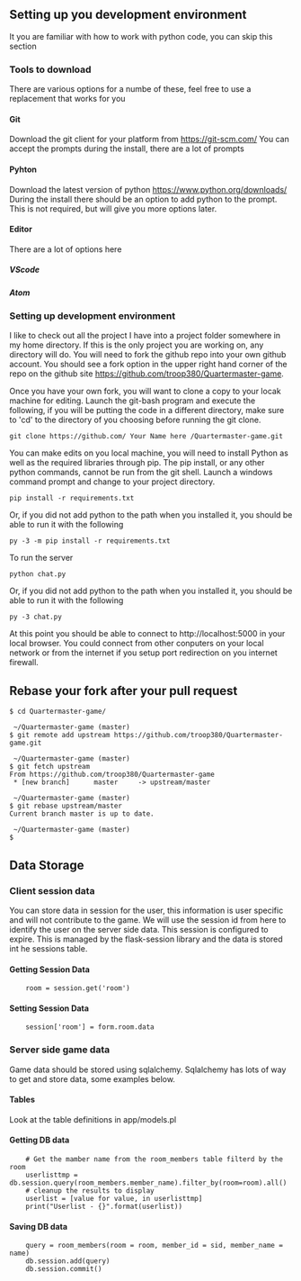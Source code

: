 ## Setting up you development environment
It you are familiar with how to work with python code, you can skip this section

### Tools to download
There are various options for a numbe of these, feel free to use a replacement that works for you
#### Git
Download the git client for your platform from https://git-scm.com/
You can accept the prompts during the install, there are a lot of prompts
#### Pyhton
Download the latest version of python https://www.python.org/downloads/
During the install there should be an option to add python to the prompt. This is not required, but will give you more options later.
#### Editor
There are a lot of options here
##### VScode
##### Atom

### Setting up development environment
I like to check out all the project I have into a project folder somewhere in my home directory. If this is the only project you are working on, any directory will do. You will need to fork the github repo into your own github account. You should see a fork option in the upper right hand corner of the repo on the github site https://github.com/troop380/Quartermaster-game.

Once you have your own fork, you will want to clone a copy to your locak machine for editing. Launch the git-bash program and execute the following, if you will be putting the code in a different directory, make sure to 'cd' to the directory of you choosing before running the git clone.
```
git clone https://github.com/ Your Name here /Quartermaster-game.git
```

You can make edits on you local machine, you will need to install Python as well as the required libraries through pip. The pip install, or any other python commands, cannot be run from the git shell. Launch a windows command prompt and change to your project directory.
```
pip install -r requirements.txt
```
Or, if you did not add python to the path when you installed it, you should be able to run it with the following
```
py -3 -m pip install -r requirements.txt
```

To run the server
```
python chat.py
```
Or, if you did not add python to the path when you installed it, you should be able to run it with the following
```
py -3 chat.py
```

At this point you should be able to connect to http://localhost:5000 in your local browser. You could connect from other conputers on your local network or from the internet if you setup port redirection on you internet firewall.

## Rebase your fork after your pull request
```
$ cd Quartermaster-game/

 ~/Quartermaster-game (master)
$ git remote add upstream https://github.com/troop380/Quartermaster-game.git

 ~/Quartermaster-game (master)
$ git fetch upstream
From https://github.com/troop380/Quartermaster-game
 * [new branch]      master     -> upstream/master

 ~/Quartermaster-game (master)
$ git rebase upstream/master
Current branch master is up to date.

 ~/Quartermaster-game (master)
$
```

## Data Storage
### Client session data
You can store data in session for the user, this information is user specific and will not contribute to the game. We will use the session id from here to identify the user on the server side data. This session is configured to expire. This is managed by the flask-session library and the data is stored int he sessions table.
#### Getting Session Data
```
    room = session.get('room')
```
#### Setting Session Data
```
    session['room'] = form.room.data
```

### Server side game data
Game data should be stored using sqlalchemy. Sqlalchemy has lots of way to get and store data, some examples below.
#### Tables
Look at the table definitions in app/models.pl

#### Getting DB data
```
    # Get the mamber name from the room_members table filterd by the room
    userlisttmp = db.session.query(room_members.member_name).filter_by(room=room).all()
    # cleanup the results to display
    userlist = [value for value, in userlisttmp]
    print("Userlist - {}".format(userlist))
```
#### Saving DB data
```
    query = room_members(room = room, member_id = sid, member_name = name)
    db.session.add(query)
    db.session.commit()
```
